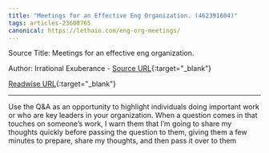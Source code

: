 ```yaml
---
title: "Meetings for an Effective Eng Organization. (462391604)"
tags: articles-23608765
canonical: https://lethain.com/eng-org-meetings/
---
```


Source Title: Meetings for an effective eng organization.

Author: Irrational Exuberance - [Source URL](https://lethain.com/eng-org-meetings/){:target="_blank"}

[Readwise URL](https://readwise.io/open/462391604){:target="_blank"}

---

Use the Q&A as an opportunity to highlight individuals doing important work or who are key leaders in your organization. When a question comes in that touches on someone’s work, I warn them that I’m going to share my thoughts quickly before passing the question to them, giving them a few minutes to prepare, share my thoughts, and then pass it over to them
